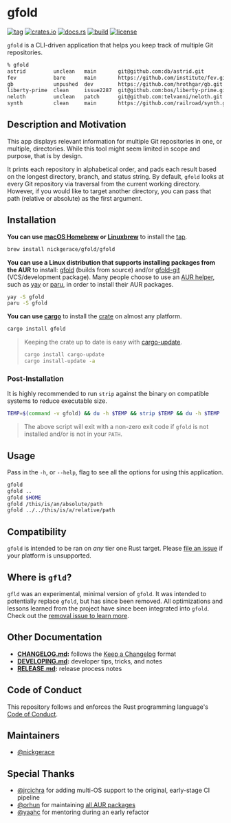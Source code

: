 # gfold

[![tag](https://img.shields.io/github/v/tag/nickgerace/gfold?label=version&style=flat-square)](https://github.com/nickgerace/gfold/releases/latest)
[![crates.io](https://img.shields.io/crates/v/gfold?style=flat-square)](https://crates.io/crates/gfold)
[![docs.rs](https://img.shields.io/docsrs/gfold?style=flat-square)](https://docs.rs/gfold)
[![build](https://img.shields.io/github/workflow/status/nickgerace/gfold/merge/main?style=flat-square)](https://github.com/nickgerace/gfold/actions?query=workflow%3Amerge+branch%3Amain)
[![license](https://img.shields.io/github/license/nickgerace/gfold?style=flat-square)](./LICENSE)

`gfold` is a CLI-driven application that helps you keep track of multiple Git repositories.

```sh
% gfold
astrid         unclean   main       git@github.com:db/astrid.git
fev            bare      main       https://github.com/institute/fev.git
gb             unpushed  dev        https://github.com/hrothgar/gb.git
liberty-prime  clean     issue2287  git@github.com:bos/liberty-prime.git
neloth         unclean   patch      git@github.com:telvanni/neloth.git
synth          clean     main       https://github.com/railroad/synth.git
```

## Description and Motivation

This app displays relevant information for multiple Git repositories in one, or multiple, directories.
While this tool might seem limited in scope and purpose, that is by design.

It prints each repository in alphabetical order, and pads each result based on the longest directory, branch, and status string.
By default, `gfold` looks at every Git repository via traversal from the current working directory.
However, if you would like to target another directory, you can pass that path (relative or absolute) as the first argument.

## Installation

**You can use [macOS Homebrew](https://brew.sh) or [Linuxbrew](https://docs.brew.sh/Homebrew-on-Linux)** to install the [tap](https://github.com/nickgerace/homebrew-gfold).

```sh
brew install nickgerace/gfold/gfold
```

**You can use a Linux distribution that supports installing packages from the AUR** to install: [gfold](https://aur.archlinux.org/packages/gfold/) (builds from source) and/or [gfold-git](https://aur.archlinux.org/packages/gfold-git/) (VCS/development package).
Many people choose to use an [AUR helper](https://wiki.archlinux.org/index.php/AUR_helpers), such as [yay](https://github.com/Jguer/yay) or [paru](https://github.com/Morganamilo/paru), in order to install their AUR packages.

```sh
yay -S gfold
paru -S gfold
```

**You can use [cargo](https://crates.io)** to install the [crate](https://crates.io/crates/gfold) on almost any platform.

```sh
cargo install gfold
```

> Keeping the crate up to date is easy with [cargo-update](https://crates.io/crates/cargo-update).
>
> ```sh
> cargo install cargo-update
> cargo install-update -a
> ```

### Post-Installation

It is highly recommended to run `strip` against the binary on compatible systems to reduce executable size.

```sh
TEMP=$(command -v gfold) && du -h $TEMP && strip $TEMP && du -h $TEMP
```

> The above script will exit with a non-zero exit code if `gfold` is not installed and/or is not in your `PATH`.

## Usage

Pass in the `-h`, or `--help`, flag to see all the options for using this application.

```sh
gfold
gfold ..
gfold $HOME
gfold /this/is/an/absolute/path
gfold ../../this/is/a/relative/path
```

## Compatibility

`gfold` is intended to be ran on *any* tier one Rust target.
Please [file an issue](https://github.com/nickgerace/gfold/issues) if your platform is unsupported.

## Where is `gfld`?

`gfld` was an experimental, minimal version of `gfold`.
It was intended to potentially replace `gfold`, but has since been removed.
All optimizations and lessons learned from the project have since been integrated into `gfold`.
Check out the [removal issue to learn more](https://github.com/nickgerace/gfold/issues/110).

## Other Documentation

- **[CHANGELOG.md](./CHANGELOG.md):** follows the [Keep a Changelog](https://keepachangelog.com/) format
- **[DEVELOPING.md](./DEVELOPING.md):** developer tips, tricks, and notes
- **[RELEASE.md](./RELEASE.md):** release process notes

## Code of Conduct

This repository follows and enforces the Rust programming language's [Code of Conduct](https://www.rust-lang.org/policies/code-of-conduct).


## Maintainers

- [@nickgerace](https://nickgerace.dev)

## Special Thanks

- [@jrcichra](https://github.com/jrcichra) for adding multi-OS support to the original, early-stage CI pipeline
- [@orhun](https://github.com/orhun) for maintaining [all AUR packages](https://github.com/orhun/PKGBUILDs)
- [@yaahc](https://github.com/yaahc) for mentoring during an early refactor
